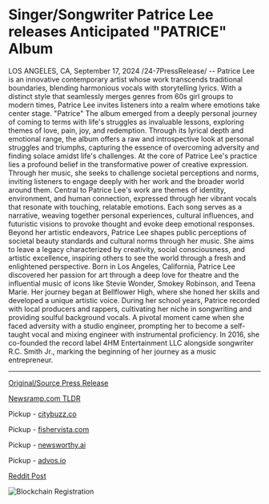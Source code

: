 # Singer/Songwriter Patrice Lee releases Anticipated "PATRICE" Album

LOS ANGELES, CA, September 17, 2024 /24-7PressRelease/ -- Patrice Lee is an innovative contemporary artist whose work transcends traditional boundaries, blending harmonious vocals with storytelling lyrics. With a distinct style that seamlessly merges genres from 60s girl groups to modern times, Patrice Lee invites listeners into a realm where emotions take center stage.  "Patrice" The album emerged from a deeply personal journey of coming to terms with life's struggles as invaluable lessons, exploring themes of love, pain, joy, and redemption. Through its lyrical depth and emotional range, the album offers a raw and introspective look at personal struggles and triumphs, capturing the essence of overcoming adversity and finding solace amidst life's challenges.  At the core of Patrice Lee's practice lies a profound belief in the transformative power of creative expression. Through her music, she seeks to challenge societal perceptions and norms, inviting listeners to engage deeply with her work and the broader world around them. Central to Patrice Lee's work are themes of identity, environment, and human connection, expressed through her vibrant vocals that resonate with touching, relatable emotions. Each song serves as a narrative, weaving together personal experiences, cultural influences, and futuristic visions to provoke thought and evoke deep emotional responses. Beyond her artistic endeavors, Patrice Lee shapes public perceptions of societal beauty standards and cultural norms through her music. She aims to leave a legacy characterized by creativity, social consciousness, and artistic excellence, inspiring others to see the world through a fresh and enlightened perspective.  Born in Los Angeles, California, Patrice Lee discovered her passion for art through a deep love for theatre and the influential music of icons like Stevie Wonder, Smokey Robinson, and Teena Marie. Her journey began at Bellflower High, where she honed her skills and developed a unique artistic voice. During her school years, Patrice recorded with local producers and rappers, cultivating her niche in songwriting and providing soulful background vocals. A pivotal moment came when she faced adversity with a studio engineer, prompting her to become a self-taught vocal and mixing engineer with instrumental proficiency. In 2016, she co-founded the record label 4HM Entertainment LLC alongside songwriter R.C. Smith Jr., marking the beginning of her journey as a music entrepreneur. 

---

[Original/Source Press Release](https://www.24-7pressrelease.com/press-release/514334/singersongwriter-patrice-lee-releases-anticipated-patrice-album)
                    

[Newsramp.com TLDR](https://newsramp.com/curated-news/contemporary-artist-patrice-lee-releases-raw-and-introspective-album-patrice/e74ef17229db2800681dce27a61e210a) 


Pickup - [citybuzz.co](https://citybuzz.co/2024/09/17/singer-songwriter-patrice-lee-releases-new-album-patrice-exploring-personal-growth-and-societal-themes)

Pickup - [fishervista.com](https://fishervista.com/en/patrice-lee-releases-new-album-patrice-blending-personal-journey-with-musical-innovation/20246878)

Pickup - [newsworthy.ai](https://newsworthy.ai/curated/patrice-lee-releases-introspective-album-patrice-challenging-societal-norms-through-music/20246878)

Pickup - [advos.io](https://advos.io/en/singer-songwriter-patrice-lee-releases-new-album-patrice-blending-genres-and-personal-narratives/20246878)
 



[Reddit Post](https://www.reddit.com/r/Lifestyle_Culture/comments/1fisw4i/contemporary_artist_patrice_lee_releases_raw_and/) 



![Blockchain Registration](https://cdn.newsramp.app/24-7PressRelease/qrcode/249/17/numbwQKI.webp)
